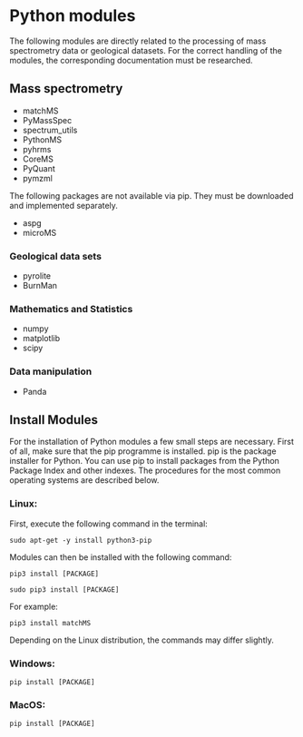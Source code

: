 # Python modules

The following modules are directly related to the processing of mass spectrometry data or geological datasets.
For the correct handling of the modules, the corresponding documentation must be researched.

## Mass spectrometry

- matchMS
- PyMassSpec
- spectrum_utils
- PythonMS
- pyhrms
- CoreMS
- PyQuant
- pymzml

The following packages are not available via pip.
They must be downloaded and implemented separately.

- aspg
- microMS

### Geological data sets

- pyrolite
- BurnMan

### Mathematics and Statistics

- numpy
- matplotlib
- scipy

### Data manipulation

- Panda

## Install Modules

For the installation of Python modules a few small steps are necessary. First of all, make sure that the pip programme 
is installed. pip is the package installer for Python. You can use pip to install packages from the Python Package Index 
and other indexes. The procedures for the most common operating systems are described below.

### Linux:

First, execute the following command in the terminal:

<pre><code>sudo apt-get -y install python3-pip</code></pre>

Modules can then be installed with the following command:

<pre><code>pip3 install [PACKAGE] 

sudo pip3 install [PACKAGE]</code></pre>

For example:
<pre><code>pip3 install matchMS</code></pre>

Depending on the Linux distribution, the commands may differ slightly.

### Windows:

<pre><code>pip install [PACKAGE]</code></pre>

### MacOS:

<pre><code>pip install [PACKAGE]</code></pre>
